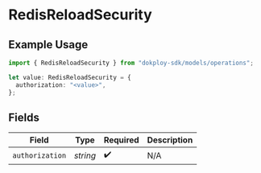 # RedisReloadSecurity

## Example Usage

```typescript
import { RedisReloadSecurity } from "dokploy-sdk/models/operations";

let value: RedisReloadSecurity = {
  authorization: "<value>",
};
```

## Fields

| Field              | Type               | Required           | Description        |
| ------------------ | ------------------ | ------------------ | ------------------ |
| `authorization`    | *string*           | :heavy_check_mark: | N/A                |